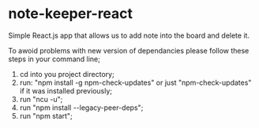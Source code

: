 # note-keeper-react
Simple React.js app that allows us to add note into the board and delete it.

To awoid problems with new version of dependancies please follow these steps in your command line;
1. cd into you project directory;
1. run: "npm install -g npm-check-updates" or just "npm-check-updates" if it was installed previously;
2. run "ncu -u";
3. run "npm install --legacy-peer-deps";
4. run "npm start";

